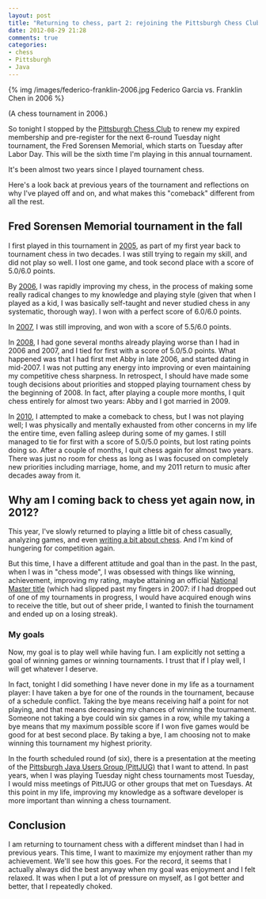 ```yaml
---
layout: post
title: "Returning to chess, part 2: rejoining the Pittsburgh Chess Club and signing up for my sixth Fred Sorensen Memorial tournament"
date: 2012-08-29 21:28
comments: true
categories: 
- chess
- Pittsburgh
- Java
---
```

{% img /images/federico-franklin-2006.jpg Federico Garcia vs. Franklin Chen in 2006 %}

(A chess tournament in 2006.)

So tonight I stopped by the [Pittsburgh Chess Club](http://pittsburghcc.org/) to renew my expired membership and pre-register for the next 6-round Tuesday night tournament, the Fred Sorensen Memorial, which starts on Tuesday after Labor Day. This will be the sixth time I'm playing in this annual tournament.

It's been almost two years since I played tournament chess.

Here's a look back at previous years of the tournament and reflections on why I've played off and on, and what makes this "comeback" different from all the rest.

<!--more-->

## Fred Sorensen Memorial tournament in the fall

I first played in this tournament in [2005](http://main.uschess.org/assets/msa_joomla/XtblMain.php?200510184561-12226800), as part of my first year back to tournament chess in two decades. I was still trying to regain my skill, and did not play so well. I lost one game, and took second place with a score of 5.0/6.0 points.

By [2006](http://main.uschess.org/assets/msa_joomla/XtblMain.php?200610176361-12226800), I was rapidly improving my chess, in the process of making some really radical changes to my knowledge and playing style (given that when I played as a kid, I was basically self-taught and never studied chess in any systematic, thorough way). I won with a perfect score of 6.0/6.0 points.

In [2007](http://main.uschess.org/assets/msa_joomla/XtblMain.php?200710163361-12226800), I was still improving, and won with a score of 5.5/6.0 points.

In [2008](http://main.uschess.org/assets/msa_joomla/XtblMain.php?200810145131-12226800), I had gone several months already playing worse than I had in 2006 and 2007, and I tied for first with a score of 5.0/5.0 points. What happened was that I had first met Abby in late 2006, and started dating in mid-2007. I was not putting any energy into improving or even maintaining my competitive chess sharpness. In retrospect, I should have made some tough decisions about priorities and stopped playing tournament chess by the beginning of 2008. In fact, after playing a couple more months, I quit chess entirely for almost two years: Abby and I got married in 2009.

In [2010](http://main.uschess.org/assets/msa_joomla/XtblMain.php?201010121031-12226800), I attempted to make a comeback to chess, but I was not playing well; I was physically and mentally exhausted from other concerns in my life the entire time, even falling asleep during some of my games. I still managed to tie for first with a score of 5.0/5.0 points, but lost rating points doing so. After a couple of months, I quit chess again for almost two years. There was just no room for chess as long as I was focused on completely new priorities including marriage, home, and my 2011 return to music after decades away from it.

## Why am I coming back to chess yet again now, in 2012?

This year, I've slowly returned to playing a little bit of chess casually, analyzing games, and even [writing a bit about chess](/blog/categories/chess/). And I'm kind of hungering for competition again.

But this time, I have a different attitude and goal than in the past. In the past, when I was in "chess mode", I was obsessed with things like winning, achievement, improving my rating, maybe attaining an official [National Master title](http://en.wikipedia.org/wiki/Chess_master) (which had slipped past my fingers in 2007: if I had dropped out of one of my tournaments in progress, I would have acquired enough wins to receive the title, but out of sheer pride, I wanted to finish the tournament and ended up on a losing streak).

### My goals

Now, my goal is to play well while having fun. I am explicitly not setting a goal of winning games or winning tournaments. I trust that if I play well, I will get whatever I deserve.

In fact, tonight I did something I have never done in my life as a tournament player: I have taken a bye for one of the rounds in the tournament, because of a schedule conflict. Taking the bye means receiving half a point for not playing, and that means decreasing my chances of winning the tournament. Someone not taking a bye could win six games in a row, while my taking a bye means that my maximum possible score if I won five games would be good for at best second place. By taking a bye, I am choosing not to make winning this tournament my highest priority.

In the fourth scheduled round (of six), there is a presentation at the meeting of the [Pittsburgh Java Users Group (PittJUG)](http://www.pghtech.org/networks/PittJug/events.aspx) that I want to attend. In past years, when I was playing Tuesday night chess tournaments most Tuesday, I would miss meetings of PittJUG or other groups that met on Tuesdays. At this point in my life, improving my knowledge as a software developer is more important than winning a chess tournament.

## Conclusion

I am returning to tournament chess with a different mindset than I had in previous years. This time, I want to maximize my enjoyment rather than my achievement. We'll see how this goes. For the record, it seems that I actually always did the best anyway when my goal was enjoyment and I felt relaxed. It was when I put a lot of pressure on myself, as I got better and better, that I repeatedly choked.
